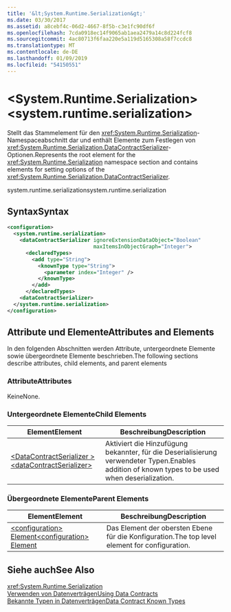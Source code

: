 ```yaml
---
title: '&lt;System.Runtime.Serialization&gt;'
ms.date: 03/30/2017
ms.assetid: a8cebf4c-06d2-4667-8f5b-c3e1fc90df6f
ms.openlocfilehash: 7cda0918ec14f9065ab1aea2479a14c8d224fcf8
ms.sourcegitcommit: 4ac80713f6faa220e5a119d5165308a58f7ccdc8
ms.translationtype: MT
ms.contentlocale: de-DE
ms.lasthandoff: 01/09/2019
ms.locfileid: "54150551"
---
```

# <a name="ltsystemruntimeserializationgt"></a><span data-ttu-id="f6273-102">&lt;System.Runtime.Serialization&gt;</span><span class="sxs-lookup"><span data-stu-id="f6273-102">&lt;system.runtime.serialization&gt;</span></span>
<span data-ttu-id="f6273-103">Stellt das Stammelement für den <xref:System.Runtime.Serialization>-Namespaceabschnitt dar und enthält Elemente zum Festlegen von <xref:System.Runtime.Serialization.DataContractSerializer>-Optionen.</span><span class="sxs-lookup"><span data-stu-id="f6273-103">Represents the root element for the <xref:System.Runtime.Serialization> namespace section and contains elements for setting options of the <xref:System.Runtime.Serialization.DataContractSerializer>.</span></span>  
  
 <span data-ttu-id="f6273-104">system.runtime.serialization</span><span class="sxs-lookup"><span data-stu-id="f6273-104">system.runtime.serialization</span></span>  
  
## <a name="syntax"></a><span data-ttu-id="f6273-105">Syntax</span><span class="sxs-lookup"><span data-stu-id="f6273-105">Syntax</span></span>  
  
```xml  
<configuration>
  <system.runtime.serialization>
    <dataContractSerializer ignoreExtensionDataObject="Boolean"
                            maxItemsInObjectGraph="Integer">
      <declaredTypes>
        <add type="String">
          <knownType type="String">
            <parameter index="Integer" />
          </knownType>
        </add>
      </declaredTypes>
    <dataContractSerializer>
  </system.runtime.serialization>
</configuration>
```  
  
## <a name="attributes-and-elements"></a><span data-ttu-id="f6273-106">Attribute und Elemente</span><span class="sxs-lookup"><span data-stu-id="f6273-106">Attributes and Elements</span></span>  
 <span data-ttu-id="f6273-107">In den folgenden Abschnitten werden Attribute, untergeordnete Elemente sowie übergeordnete Elemente beschrieben.</span><span class="sxs-lookup"><span data-stu-id="f6273-107">The following sections describe attributes, child elements, and parent elements</span></span>  
  
### <a name="attributes"></a><span data-ttu-id="f6273-108">Attribute</span><span class="sxs-lookup"><span data-stu-id="f6273-108">Attributes</span></span>  
 <span data-ttu-id="f6273-109">Keine</span><span class="sxs-lookup"><span data-stu-id="f6273-109">None.</span></span>  
  
### <a name="child-elements"></a><span data-ttu-id="f6273-110">Untergeordnete Elemente</span><span class="sxs-lookup"><span data-stu-id="f6273-110">Child Elements</span></span>  
  
|<span data-ttu-id="f6273-111">Element</span><span class="sxs-lookup"><span data-stu-id="f6273-111">Element</span></span>|<span data-ttu-id="f6273-112">Beschreibung</span><span class="sxs-lookup"><span data-stu-id="f6273-112">Description</span></span>|  
|-------------|-----------------|  
|[<span data-ttu-id="f6273-113">\<DataContractSerializer ></span><span class="sxs-lookup"><span data-stu-id="f6273-113">\<dataContractSerializer></span></span>](../../../../../docs/framework/configure-apps/file-schema/wcf/datacontractserializer-of-system-runtime-serialization.md)|<span data-ttu-id="f6273-114">Aktiviert die Hinzufügung bekannter, für die Deserialisierung verwendeter Typen.</span><span class="sxs-lookup"><span data-stu-id="f6273-114">Enables addition of known types to be used when deserialization.</span></span>|  
  
### <a name="parent-elements"></a><span data-ttu-id="f6273-115">Übergeordnete Elemente</span><span class="sxs-lookup"><span data-stu-id="f6273-115">Parent Elements</span></span>  
  
|<span data-ttu-id="f6273-116">Element</span><span class="sxs-lookup"><span data-stu-id="f6273-116">Element</span></span>|<span data-ttu-id="f6273-117">Beschreibung</span><span class="sxs-lookup"><span data-stu-id="f6273-117">Description</span></span>|  
|-------------|-----------------|  
|[<span data-ttu-id="f6273-118">\<configuration> Element</span><span class="sxs-lookup"><span data-stu-id="f6273-118">\<configuration> Element</span></span>](../../../../../docs/framework/configure-apps/file-schema/configuration-element.md)|<span data-ttu-id="f6273-119">Das Element der obersten Ebene für die Konfiguration.</span><span class="sxs-lookup"><span data-stu-id="f6273-119">The top level element for configuration.</span></span>|  
  
## <a name="see-also"></a><span data-ttu-id="f6273-120">Siehe auch</span><span class="sxs-lookup"><span data-stu-id="f6273-120">See Also</span></span>  
 <xref:System.Runtime.Serialization>  
 [<span data-ttu-id="f6273-121">Verwenden von Datenverträgen</span><span class="sxs-lookup"><span data-stu-id="f6273-121">Using Data Contracts</span></span>](../../../../../docs/framework/wcf/feature-details/using-data-contracts.md)  
 [<span data-ttu-id="f6273-122">Bekannte Typen in Datenverträgen</span><span class="sxs-lookup"><span data-stu-id="f6273-122">Data Contract Known Types</span></span>](../../../../../docs/framework/wcf/feature-details/data-contract-known-types.md)
